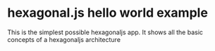 hexagonal.js hello world example
====================

This is the simplest possible hexagonaljs app.
It shows all the basic concepts of a hexagonaljs architecture